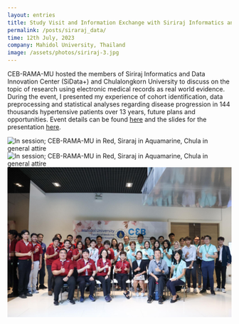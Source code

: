 ```yaml
---
layout: entries
title: Study Visit and Information Exchange with Siriraj Informatics and Data Innovation Center (SiData+) and Faculty of Medicine, Chulalongkorn University
permalink: /posts/siraraj_data/
time: 12th July, 2023
company: Mahidol University, Thailand
image: /assets/photos/siriraj-3.jpg
---
```


CEB-RAMA-MU hosted the members of Siriraj Informatics and Data Innovation Center (SiData+) and Chulalongkorn University to discuss on the topic of research using electronic medical records as real world evidence. <span /> During the event, I presented my experience of cohort identification, data preprocessing and statistical analyses regarding disease progression in 144 thousands hypertensive patients over 13 years, future plans and opportunities. Event details can be found [here](https://www.rama.mahidol.ac.th/ceb/gallery/2023/StudyVisitSiData%2BandCU%29) and the slides for the presentation [here](/assets/docs/sirarij_20230712.pdf).

<div id="photos">
	<img class="landscape" src="/assets/photos/siriraj-1.jpg" title="In session; CEB-RAMA-MU in Red, Siraraj in Aquamarine, Chula in general attire" alt="In session; CEB-RAMA-MU in Red, Siraraj in Aquamarine, Chula in general attire"/>
	<img class="landscape" src="/assets/photos/siriraj-2.jpg" title="In session; CEB-RAMA-MU in Red, Siraraj in Aquamarine, Chula in general attire" alt="In session; CEB-RAMA-MU in Red, Siraraj in Aquamarine, Chula in general attire"/>
	<img class="landscape" src="/assets/photos/siriraj-3.jpg" title="Group Photo; CEB-RAMA-MU in Red, Siraraj in Aquamarine, Chula in general attire" alt="Group Photo; CEB-RAMA-MU in Red, Siraraj in Aquamarine, Chula in general attire"/>
</div>
